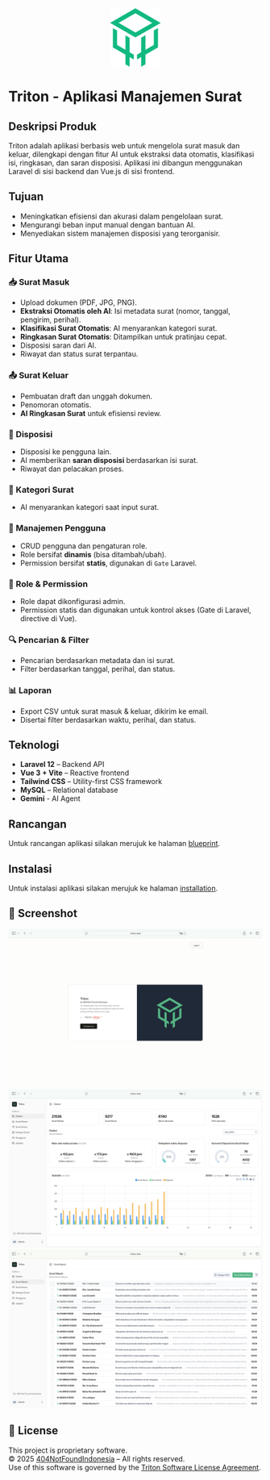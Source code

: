 <div align="center">
    <a href="https://404notfound.fun" target="_blank">
        <img src="../404NFID-green.png" 
            width="100" 
            alt="404NFID Logo">
    </a>
</div>

# Triton - Aplikasi Manajemen Surat

## Deskripsi Produk
Triton adalah aplikasi berbasis web untuk mengelola surat masuk dan keluar, dilengkapi dengan fitur AI untuk ekstraksi data otomatis, klasifikasi isi, ringkasan, dan saran disposisi. Aplikasi ini dibangun menggunakan Laravel di sisi backend dan Vue.js di sisi frontend.

## Tujuan
- Meningkatkan efisiensi dan akurasi dalam pengelolaan surat.
- Mengurangi beban input manual dengan bantuan AI.
- Menyediakan sistem manajemen disposisi yang terorganisir.

## Fitur Utama

### 📥 Surat Masuk
- Upload dokumen (PDF, JPG, PNG).
- **Ekstraksi Otomatis oleh AI**: Isi metadata surat (nomor, tanggal, pengirim, perihal).
- **Klasifikasi Surat Otomatis**: AI menyarankan kategori surat.
- **Ringkasan Surat Otomatis**: Ditampilkan untuk pratinjau cepat.
- Disposisi saran dari AI.
- Riwayat dan status surat terpantau.

### 📤 Surat Keluar
- Pembuatan draft dan unggah dokumen.
- Penomoran otomatis.
- **AI Ringkasan Surat** untuk efisiensi review.

### 🔄 Disposisi
- Disposisi ke pengguna lain.
- AI memberikan **saran disposisi** berdasarkan isi surat.
- Riwayat dan pelacakan proses.

### 📁 Kategori Surat
- AI menyarankan kategori saat input surat.

### 👤 Manajemen Pengguna
- CRUD pengguna dan pengaturan role.
- Role bersifat **dinamis** (bisa ditambah/ubah).
- Permission bersifat **statis**, digunakan di `Gate` Laravel.

### 🔐 Role & Permission
- Role dapat dikonfigurasi admin.
- Permission statis dan digunakan untuk kontrol akses (Gate di Laravel, directive di Vue).

### 🔍 Pencarian & Filter
- Pencarian berdasarkan metadata dan isi surat.
- Filter berdasarkan tanggal, perihal, dan status.

### 📊 Laporan
- Export CSV untuk surat masuk & keluar, dikirim ke email.
- Disertai filter berdasarkan waktu, perihal, dan status.

## Teknologi

- **Laravel 12** – Backend API
- **Vue 3 + Vite** – Reactive frontend
- **Tailwind CSS** – Utility-first CSS framework
- **MySQL** – Relational database
- **Gemini** - AI Agent

## Rancangan

Untuk rancangan aplikasi silakan merujuk ke halaman [blueprint](./blueprint.md).

## Instalasi

Untuk instalasi aplikasi silakan merujuk ke halaman [installation](./installation.md).

## 📸 Screenshot

![Home](ss/Screenshot%202025-05-18%20at%2005.53.35.png)
![Dashboard](ss/Screenshot%202025-05-18%20at%2005.54.40.png)
![Inbox](ss/Screenshot%202025-05-18%20at%2006.47.29.png)

## 📄 License

This project is proprietary software.  
© 2025 [404NotFoundIndonesia](https://github.com/404NotFoundIndonesia) – All rights reserved.  
Use of this software is governed by the [Triton Software License Agreement](LICENSE).